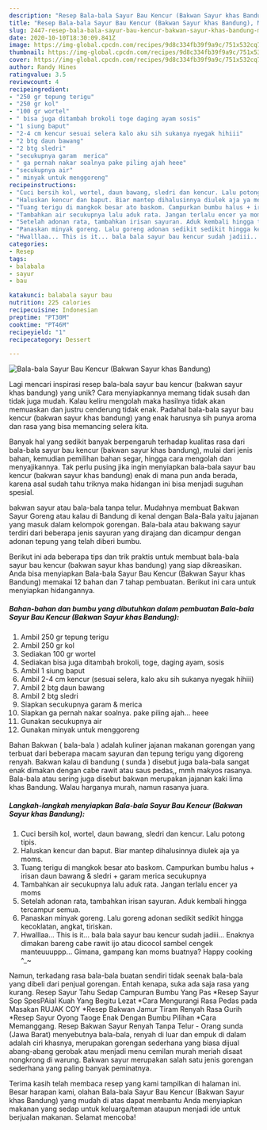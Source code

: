 ```yaml
---
description: "Resep Bala-bala Sayur Bau Kencur (Bakwan Sayur khas Bandung), Menggugah Selera"
title: "Resep Bala-bala Sayur Bau Kencur (Bakwan Sayur khas Bandung), Menggugah Selera"
slug: 2447-resep-bala-bala-sayur-bau-kencur-bakwan-sayur-khas-bandung-menggugah-selera
date: 2020-10-10T18:30:09.841Z
image: https://img-global.cpcdn.com/recipes/9d8c334fb39f9a9c/751x532cq70/bala-bala-sayur-bau-kencur-bakwan-sayur-khas-bandung-foto-resep-utama.jpg
thumbnail: https://img-global.cpcdn.com/recipes/9d8c334fb39f9a9c/751x532cq70/bala-bala-sayur-bau-kencur-bakwan-sayur-khas-bandung-foto-resep-utama.jpg
cover: https://img-global.cpcdn.com/recipes/9d8c334fb39f9a9c/751x532cq70/bala-bala-sayur-bau-kencur-bakwan-sayur-khas-bandung-foto-resep-utama.jpg
author: Randy Hines
ratingvalue: 3.5
reviewcount: 4
recipeingredient:
- "250 gr tepung terigu"
- "250 gr kol"
- "100 gr wortel"
- " bisa juga ditambah brokoli toge daging ayam sosis"
- "1 siung baput"
- "2-4 cm kencur sesuai selera kalo aku sih sukanya nyegak hihiii"
- "2 btg daun bawang"
- "2 btg sledri"
- "secukupnya garam  merica"
- " ga pernah nakar soalnya pake piling ajah heee"
- "secukupnya air"
- " minyak untuk menggoreng"
recipeinstructions:
- "Cuci bersih kol, wortel, daun bawang, sledri dan kencur. Lalu potong tipis."
- "Haluskan kencur dan baput. Biar mantep dihalusinnya diulek aja ya moms."
- "Tuang terigu di mangkok besar ato baskom. Campurkan bumbu halus + irisan daun bawang &amp; sledri + garam merica secukupnya"
- "Tambahkan air secukupnya lalu aduk rata. Jangan terlalu encer ya moms"
- "Setelah adonan rata, tambahkan irisan sayuran. Aduk kembali hingga tercampur semua."
- "Panaskan minyak goreng. Lalu goreng adonan sedikit sedikit hingga kecoklatan, angkat, tiriskan."
- "Hwalllaa... This is it... bala bala sayur bau kencur sudah jadiii... Enaknya dimakan bareng cabe rawit ijo atau dicocol sambel cengek manteuuuppp... Gimana, gampang kan moms buatnya? Happy cooking ^_~"
categories:
- Resep
tags:
- balabala
- sayur
- bau

katakunci: balabala sayur bau 
nutrition: 225 calories
recipecuisine: Indonesian
preptime: "PT30M"
cooktime: "PT46M"
recipeyield: "1"
recipecategory: Dessert

---
```



![Bala-bala Sayur Bau Kencur (Bakwan Sayur khas Bandung)](https://img-global.cpcdn.com/recipes/9d8c334fb39f9a9c/751x532cq70/bala-bala-sayur-bau-kencur-bakwan-sayur-khas-bandung-foto-resep-utama.jpg)

Lagi mencari inspirasi resep bala-bala sayur bau kencur (bakwan sayur khas bandung) yang unik? Cara menyiapkannya memang tidak susah dan tidak juga mudah. Kalau keliru mengolah maka hasilnya tidak akan memuaskan dan justru cenderung tidak enak. Padahal bala-bala sayur bau kencur (bakwan sayur khas bandung) yang enak harusnya sih punya aroma dan rasa yang bisa memancing selera kita.

Banyak hal yang sedikit banyak berpengaruh terhadap kualitas rasa dari bala-bala sayur bau kencur (bakwan sayur khas bandung), mulai dari jenis bahan, kemudian pemilihan bahan segar, hingga cara mengolah dan menyajikannya. Tak perlu pusing jika ingin menyiapkan bala-bala sayur bau kencur (bakwan sayur khas bandung) enak di mana pun anda berada, karena asal sudah tahu triknya maka hidangan ini bisa menjadi suguhan spesial.

bakwan sayur atau bala-bala tanpa telur. Mudahnya membuat Bakwan Sayur Goreng atau kalau di Bandung di kenal dengan Bala-Bala yaitu jajanan yang masuk dalam kelompok gorengan. Bala-bala atau bakwang sayur terdiri dari beberapa jenis sayuran yang dirajang dan dicampur dengan adonan tepung yang telah diberi bumbu.


Berikut ini ada beberapa tips dan trik praktis untuk membuat bala-bala sayur bau kencur (bakwan sayur khas bandung) yang siap dikreasikan. Anda bisa menyiapkan Bala-bala Sayur Bau Kencur (Bakwan Sayur khas Bandung) memakai 12 bahan dan 7 tahap pembuatan. Berikut ini cara untuk menyiapkan hidangannya.

<!--inarticleads1-->

##### Bahan-bahan dan bumbu yang dibutuhkan dalam pembuatan Bala-bala Sayur Bau Kencur (Bakwan Sayur khas Bandung):

1. Ambil 250 gr tepung terigu
1. Ambil 250 gr kol
1. Sediakan 100 gr wortel
1. Sediakan  bisa juga ditambah brokoli, toge, daging ayam, sosis
1. Ambil 1 siung baput
1. Ambil 2-4 cm kencur (sesuai selera, kalo aku sih sukanya nyegak hihiii)
1. Ambil 2 btg daun bawang
1. Ambil 2 btg sledri
1. Siapkan secukupnya garam &amp; merica
1. Siapkan  ga pernah nakar soalnya. pake piling ajah... heee
1. Gunakan secukupnya air
1. Gunakan  minyak untuk menggoreng


Bahan Bakwan ( bala-bala ) adalah kuliner jajanan makanan gorengan yang terbuat dari beberapa macam sayuran dan tepung terigu yang digoreng renyah. Bakwan kalau di bandung ( sunda ) disebut juga bala-bala sangat enak dimakan dengan cabe rawit atau saus pedas,, mmh makyos rasanya. Bala-bala atau sering juga disebut bakwan merupakan jajanan kaki lima khas Bandung. Walau harganya murah, namun rasanya juara. 

<!--inarticleads2-->

##### Langkah-langkah menyiapkan Bala-bala Sayur Bau Kencur (Bakwan Sayur khas Bandung):

1. Cuci bersih kol, wortel, daun bawang, sledri dan kencur. Lalu potong tipis.
1. Haluskan kencur dan baput. Biar mantep dihalusinnya diulek aja ya moms.
1. Tuang terigu di mangkok besar ato baskom. Campurkan bumbu halus + irisan daun bawang &amp; sledri + garam merica secukupnya
1. Tambahkan air secukupnya lalu aduk rata. Jangan terlalu encer ya moms
1. Setelah adonan rata, tambahkan irisan sayuran. Aduk kembali hingga tercampur semua.
1. Panaskan minyak goreng. Lalu goreng adonan sedikit sedikit hingga kecoklatan, angkat, tiriskan.
1. Hwalllaa... This is it... bala bala sayur bau kencur sudah jadiii... Enaknya dimakan bareng cabe rawit ijo atau dicocol sambel cengek manteuuuppp... Gimana, gampang kan moms buatnya? Happy cooking ^_~


Namun, terkadang rasa bala-bala buatan sendiri tidak seenak bala-bala yang dibeli dari penjual gorengan. Entah kenapa, suka ada saja rasa yang kurang. Resep Sayur Tahu Sedap Campuran Bumbu Yang Pas *Resep Sayur Sop SpesPAial Kuah Yang Begitu Lezat *Cara Mengurangi Rasa Pedas pada Masakan RUJAK COY *Resep Bakwan Jamur Tiram Renyah Rasa Gurih *Resep Sayur Oyong Taoge Enak Dengan Bumbu Pilihan *Cara Memanggang. Resep Bakwan Sayur Renyah Tanpa Telur - Orang sunda (Jawa Barat) menyebutnya bala-bala, renyah di luar dan empuk di dalam adalah ciri khasnya, merupakan gorengan sederhana yang biasa dijual abang-abang gerobak atau menjadi menu cemilan murah meriah disaat nongkrong di warung. Bakwan sayur merupakan salah satu jenis gorengan sederhana yang paling banyak peminatnya. 

Terima kasih telah membaca resep yang kami tampilkan di halaman ini. Besar harapan kami, olahan Bala-bala Sayur Bau Kencur (Bakwan Sayur khas Bandung) yang mudah di atas dapat membantu Anda menyiapkan makanan yang sedap untuk keluarga/teman ataupun menjadi ide untuk berjualan makanan. Selamat mencoba!
